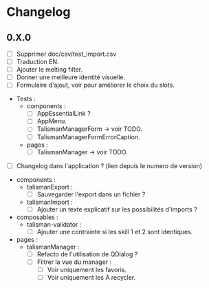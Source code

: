 # Changelog

## 0.X.0
- [ ] Supprimer doc/csv/test_import.csv
- [ ] Traduction EN.
- [ ] Ajouter le melting filter.
- [ ] Donner une meilleure identité visuelle.
- [ ] Formulaire d'ajout, voir pour améliorer le choix du slots.
- Tests :
  - components :
    - [ ] AppEssentialLink ?
    - [ ] AppMenu.
    - [ ] TalismanManagerForm -> voir TODO.
    - [ ] TalismanManagerFormErrorCaption.
  - pages :
    - [ ] TalismanManager -> voir TODO.
- [ ] Changelog dans l'application ? (lien depuis le numero de version)
- components :
  - talismanExport :
    - [ ] Sauvegarder l'export dans un fichier ?
  - talismanImport :
    - [ ] Ajouter un texte explicatif sur les possibilités d'imports ?
- composables :
  - talisman-validator :
    - [ ] Ajouter une contrainte si les skill 1 et 2 sont identiques.
- pages :
  - talismanManager :
    - [ ] Refacto de l'utilisation de QDialog ?
    - [ ] Filtrer la vue du manager :
      - [ ] Voir uniquement les favoris.
      - [ ] Voir uniquement les À recycler.
